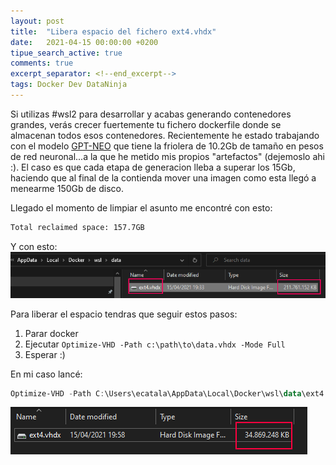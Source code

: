 ```yaml
---
layout: post
title:  "Libera espacio del fichero ext4.vhdx"
date:   2021-04-15 00:00:00 +0200
tipue_search_active: true
comments: true
excerpt_separator: <!--end_excerpt-->
tags: Docker Dev DataNinja
---
```


Si utilizas #wsl2 para desarrollar y acabas generando contenedores grandes, verás crecer fuertemente tu fichero dockerfile donde se almacenan todos esos contenedores. Recientemente he estado trabajando con el modelo [GPT-NEO](https://github.com/EleutherAI/gpt-neo/) que tiene la friolera de 10.2Gb de tamaño en pesos de red neuronal...a la que he metido mis propios "artefactos" (dejemoslo ahi :). El caso es que cada etapa de generacion lleba a superar los 15Gb, haciendo que al final de la contienda mover una imagen como esta llegó a menearme 150Gb de disco.

Llegado el momento de limpiar el asunto me encontré con esto:

```bash
Total reclaimed space: 157.7GB
```

Y con esto:
![ext4.vhdx](/img/posts/clean-ext4vhd/ext4.vhdx.png)

<!--end_excerpt-->

Para liberar el espacio tendras que seguir estos pasos:
1. Parar docker
2. Ejecutar `Optimize-VHD -Path c:\path\to\data.vhdx -Mode Full`
3. Esperar :)

En mi caso lancé:

```powershell
Optimize-VHD -Path C:\Users\ecatala\AppData\Local\Docker\wsl\data\ext4.vhdx -Mode Full
```

![ext4.vhdx-2](/img/posts/clean-ext4vhd/ext4.vhdx-2.png)


